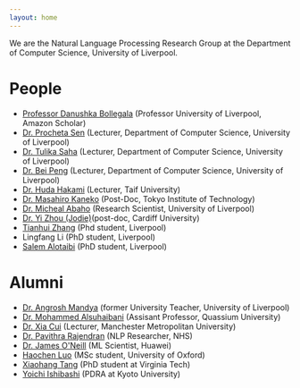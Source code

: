 ```yaml
---
layout: home
---
```


We are the Natural Language Processing Research Group at the Department of Computer Science, University of Liverpool.

# People
- [Professor Danushka Bollegala](https://danushka.net/) (Professor University of Liverpool, Amazon Scholar)
- [Dr. Procheta Sen](https://procheta.github.io/sprocheta/) (Lecturer, Department of Computer Science, University of Liverpool)
- [Dr. Tulika Saha](https://sahatulika15.github.io/index.html) (Lecturer, Department of Computer Science, University of Liverpool)
- [Dr. Bei Peng](https://beipeng.github.io/) (Lecturer, Department of Computer Science, University of Liverpool)
- [Dr. Huda Hakami](https://scholar.google.com/citations?user=c1M8KpwAAAAJ&hl=en) (Lecturer, Taif University)
- [Dr. Masahiro Kaneko](https://sites.google.com/view/masahirokaneko) (Post-Doc, Tokyo Institute of Technology)
- [Dr. Micheal Abaho](https://mykelismyname.github.io/micheal/) (Research Scientist, University of Liverpool)
- [Dr. Yi Zhou (Jodie)](https://jodiechou.github.io)(post-doc, Cardiff University)
- [Tianhui Zhang](https://tianhuizhang.github.io/) (Phd student, Liverpool)
- Lingfang Li (PhD student, Liverpool)
- [Salem Alotaibi](https://salotaibi.github.io/) (PhD student, Liverpool)


# Alumni
- [Dr. Angrosh Mandya](https://scholar.google.com/citations?user=V2IwYWQAAAAJ&hl=en) (former University Teacher, University of Liverpool)
- [Dr. Mohammed Alsuhaibani](https://www.linkedin.com/in/suhibani/?originalSubdomain=sa) (Assisant Professor, Quassium University)
- [Dr. Xia Cui](https://www.linkedin.com/in/xia-cui/) (Lecturer, Manchester Metropolitan University)
- [Dr. Pavithra Rajendran](https://www.linkedin.com/in/pavithra-rajendran-ph-d-1094a675/) (NLP Researcher, NHS)
- [Dr. James O'Neill](https://www.linkedin.com/in/james-o-neill-1923b86b/) (ML Scientist, Huawei)
- [Haochen Luo](https://www.linkedin.com/in/haochen-luo-3a1290188/) (MSc student, University of Oxford)
- [Xiaohang Tang](https://xiaohang-tang.github.io/) (PhD student at Virginia Tech)
- [Yoichi Ishibashi](https://yoichi1484.github.io/) (PDRA at Kyoto University)


